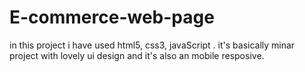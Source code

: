 # E-commerce-web-page
in this project i have used html5, css3, javaScript . it's basically minar project with lovely ui design and it's also an mobile resposive. 
